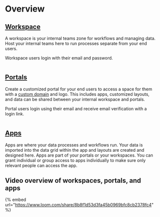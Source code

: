 # Overview

## [Workspace](https://docs.stackerhq.com/stacker/workspace-portals-and-apps/workspace)

A workspace is your internal teams zone for workflows and managing data. Host your internal teams here to run processes separate from your end users.&#x20;

Workspace users login with their email and password.

<figure><img src="https://3670244749-files.gitbook.io/~/files/v0/b/gitbook-x-prod.appspot.com/o/spaces%2F6QaGf7ZvNU2Re8mlQTaJ%2Fuploads%2F5c7557uduSBKtrwLiIsb%2FCleanShot%202025-01-15%20at%2011.34.56%402x.png?alt=media&#x26;token=45cadebe-e5b7-4f10-ae4f-90b060b2740e" alt=""><figcaption></figcaption></figure>

## [Portals](https://docs.stackerhq.com/stacker/workspace-portals-and-apps/portals)

Create a customized portal for your end users to access a space for them with a [custom domain](https://docs.stackerhq.com/stacker/workspace-portals-and-apps/portals/custom-domain) and logo. This includes apps, customized layouts, and data can be shared between your internal workspace and portals.&#x20;

Portal users login using their email and receive email verification with a login link.&#x20;

<figure><img src="https://3670244749-files.gitbook.io/~/files/v0/b/gitbook-x-prod.appspot.com/o/spaces%2F6QaGf7ZvNU2Re8mlQTaJ%2Fuploads%2FtvLhJtQUrx17079OH5n6%2FCleanShot%202025-01-15%20at%2011.34.49%402x.png?alt=media&#x26;token=c91f7de5-f953-4a21-8628-a42fcb6af19c" alt=""><figcaption></figcaption></figure>

## [Apps](https://docs.stackerhq.com/stacker/workspace-portals-and-apps/apps)

Apps are where your data processes and workflows run. Your data is imported into the data grid within the app and layouts are created and designed here. Apps are part of your portals or your workspaces. You can grant individual or group access to apps individually to make sure only relevant people can access the app.&#x20;

## Video overview of workspaces, portals, and apps

{% embed url="<https://www.loom.com/share/8b8f1d53d3fa45b0969bfc8cb2378fc4>" %}
